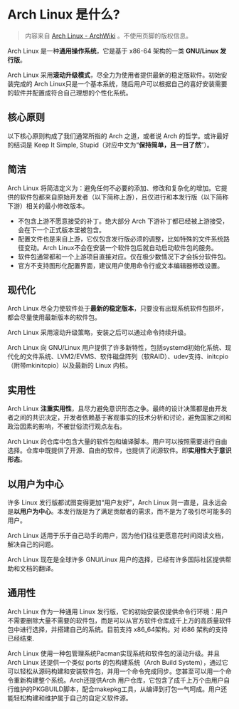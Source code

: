 # Arch Linux 是什么?

> 内容来自 [Arch Linux - ArchWiki](https://wiki.archlinux.org/title/Arch_Linux) 。不使用页脚的版权信息。

Arch Linux 是一种**通用操作系统**，它是基于 x86-64 架构的一类 **GNU/Linux 发行版**。

Arch Linux 采用**滚动升级模式**，尽全力为使用者提供最新的稳定版软件。初始安装完成的 Arch Linux只是一个基本系统，随后用户可以根据自己的喜好安装需要的软件并配置成符合自己理想的个性化系统。

## 核心原则

以下核心原则构成了我们通常所指的 Arch 之道，或者说 Arch 的哲学。或许最好的结词是 Keep It Simple, Stupid（对应中文为“**保持简单，且一目了然**”）。

## 简洁

Arch Linux 将简洁定义为：避免任何不必要的添加、修改和复杂化的增加。它提供的软件包都来自原始开发者（以下简称上游），且仅进行和本发行版（以下简称下游）相关的最小修改版本。

- 不包含上游不愿意接受的补丁。绝大部分 Arch 下游补丁都已经被上游接受，会在下一个正式版本里被包含。
- 配置文件也是来自上游，它仅包含发行版必须的调整，比如特殊的文件系统路径变动。Arch Linux不会在安装一个软件包后就自动启动软件包的服务。
- 软件包通常都和一个上游项目直接对应。仅在极少数情况下才会拆分软件包。
- 官方不支持图形化配置界面，建议用户使用命令行或文本编辑器修改设置。

## 现代化

Arch Linux 尽全力使软件处于**最新的稳定版本**，只要没有出现系统软件包损坏，都会尽量使用最新版本的软件包。

Arch Linux 采用滚动升级策略，安装之后可以通过命令持续升级。

Arch Linux 向 GNU/Linux 用户提供了许多新特性，包括systemd初始化系统、现代化的文件系统、LVM2/EVMS、软件磁盘阵列（软RAID）、udev支持、initcpio（附带mkinitcpio）以及最新的 Linux 内核。

## 实用性

Arch Linux **注重实用性**，且尽力避免意识形态之争。最终的设计决策都是由开发者之间的共识决定，开发者依赖基于客观事实的技术分析和讨论，避免国家之间和政治因素的影响，不被世俗流行观点左右。

Arch Linux 的仓库中包含大量的软件包和编译脚本。用户可以按照需要进行自由选择。仓库中既提供了开源、自由的软件，也提供了闭源软件。即**实用性大于意识形态**。

## 以用户为中心

许多 Linux 发行版都试图变得更加“用户友好”，Arch Linux 则一直是，且永远会是**以用户为中心**。本发行版是为了满足贡献者的需求，而不是为了吸引尽可能多的用户。

Arch Linux 适用于乐于自己动手的用户，因为他们往往更愿意花时间阅读文档，解决自己的问题。

Arch Linux 现在是全球许多 GNU/Linux 用户的选择，已经有许多国际社区提供帮助和文档的翻译。

## 通用性

Arch Linux 作为一种通用 Linux 发行版，它的初始安装仅提供命令行环境：用户不需要删除大量不需要的软件包，而是可以从官方软件仓库成千上万的高质量软件包中进行选择，并搭建自己的系统。目前支持 x86_64架构。对 i686 架构的支持已经结束.

Arch Linux 使用一种包管理系统Pacman实现系统和软件包的滚动升级。并且 Arch Linux 还提供一个类似 ports 的包构建系统（Arch Build System），通过它可以轻松从源码构建和安装软件包，并用一个命令完成同步。您甚至可以用一个命令重新构建整个系统。Arch还提供Arch 用户仓库，它包含了成千上万个由用户自行维护的PKGBUILD脚本，配合makepkg工具，从编译到打包一气呵成。用户还能轻松构建和维护属于自己的自定义软件源。
